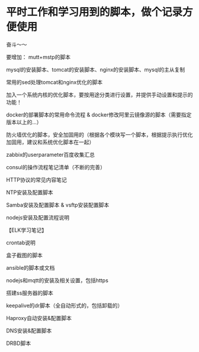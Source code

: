 # 平时工作和学习用到的脚本，做个记录方便使用

奋斗～～


要增加：
mutt+mstp的脚本

mysql的安装脚本、tomcat的安装脚本、nginx的安装脚本、mysql的主从复制

常用的sed处理tomcat和nginx优化的脚本

加入一个系统内核的优化脚本，要按用途分类进行设置，并提供手动设置和提示的功能！

docker的部署脚本的常用命令流程 & docker修改阿里云镜像源的脚本（需要指定版本以上的...）

防火墙优化的脚本，安全加固用的（根据各个模块写一个脚本，根据提示执行优化加固用，建议和系统优化脚本在一起）

zabbix的userparameter百度收集汇总

consul的操作流程笔记清单（不断的完善）

HTTP协议的常见内容笔记

NTP安装及配置脚本

Samba安装及配置脚本 & vsftp安装配置脚本

nodejs安装及配置流程说明

【ELK学习笔记】

crontab说明

盒子截图的脚本

ansible的脚本或文档

nodejs和mqtt的安装及相关设置，包括https

搭建ss服务器的脚本

keepalive的dr脚本（全自动形式的，包括卸载的）

Haproxy自动安装&配置脚本

DNS安装&配置脚本

DRBD脚本
